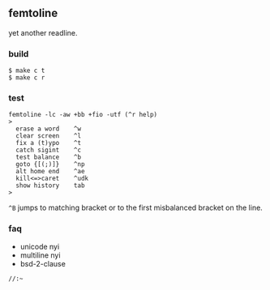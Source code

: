 ## femtoline

yet another readline.

### build

```
$ make c t
$ make c r
```

### test

```
femtoline -lc -aw +bb +fio -utf (^r help)
>
  erase a word    ^w
  clear screen    ^l
  fix a (t)ypo    ^t
  catch sigint    ^c
  test balance    ^b
  goto {[(;)]}    ^np
  alt home end    ^ae
  kill<=>caret    ^udk
  show history    tab
>
```

`^B` jumps to matching bracket or to the first misbalanced bracket on the line.


### faq

* unicode nyi
* multiline nyi
* bsd-2-clause

`//:~`
